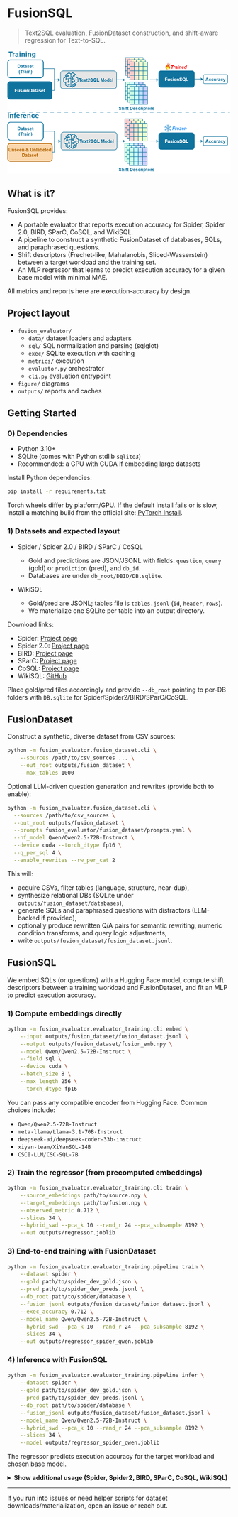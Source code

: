 # FusionSQL

> Text2SQL evaluation, FusionDataset construction, and shift-aware regression for Text-to-SQL.

![FusionSQL Framework](figure/framework.png)

## What is it?

FusionSQL provides:

- A portable evaluator that reports execution accuracy for Spider, Spider 2.0, BIRD, SParC, CoSQL, and WikiSQL.
- A pipeline to construct a synthetic FusionDataset of databases, SQLs, and paraphrased questions.
- Shift descriptors (Frechet-like, Mahalanobis, Sliced-Wasserstein) between a target workload and the training set.
- An MLP regressor that learns to predict execution accuracy for a given base model with minimal MAE.

All metrics and reports here are execution-accuracy by design.

## Project layout

- `fusion_evaluator/`
	- `data/` dataset loaders and adapters
	- `sql/` SQL normalization and parsing (sqlglot)
	- `exec/` SQLite execution with caching
	- `metrics/` execution
	- `evaluator.py` orchestrator
	- `cli.py` evaluation entrypoint
- `figure/` diagrams
- `outputs/` reports and caches

## Getting Started

### 0) Dependencies

- Python 3.10+
- SQLite (comes with Python stdlib `sqlite3`)
- Recommended: a GPU with CUDA if embedding large datasets

Install Python dependencies:
```bash
pip install -r requirements.txt
```

Torch wheels differ by platform/GPU. If the default install fails or is slow, install a matching build from the official site: [PyTorch Install](https://pytorch.org/get-started/locally/).

### 1) Datasets and expected layout

- Spider / Spider 2.0 / BIRD / SParC / CoSQL
	- Gold and predictions are JSON/JSONL with fields: `question`, `query` (gold) or `prediction` (pred), and `db_id`.
	- Databases are under `db_root/DBID/DB.sqlite`.

- WikiSQL
	- Gold/pred are JSONL; tables file is `tables.jsonl` (`id`, `header`, `rows`).
	- We materialize one SQLite per table into an output directory.

Download links:

- Spider: [Project page](https://yale-lily.github.io/spider)
- Spider 2.0: [Project page](https://yale-lily.github.io/spider)
- BIRD: [Project page](https://bird-benchmark.com)
- SParC: [Project page](https://yale-lily.github.io/sparc)
- CoSQL: [Project page](https://yale-lily.github.io/cosql)
- WikiSQL: [GitHub](https://github.com/salesforce/WikiSQL)

Place gold/pred files accordingly and provide `--db_root` pointing to per-DB folders with `DB.sqlite` for Spider/Spider2/BIRD/SParC/CoSQL.

## FusionDataset

Construct a synthetic, diverse dataset from CSV sources:

```bash
python -m fusion_evaluator.fusion_dataset.cli \
	--sources /path/to/csv_sources ... \
	--out_root outputs/fusion_dataset \
	--max_tables 1000
```

Optional LLM-driven question generation and rewrites (provide both to enable):

```bash
python -m fusion_evaluator.fusion_dataset.cli \
  --sources /path/to/csv_sources \
  --out_root outputs/fusion_dataset \
  --prompts fusion_evaluator/fusion_dataset/prompts.yaml \
  --hf_model Qwen/Qwen2.5-72B-Instruct \
  --device cuda --torch_dtype fp16 \
  --q_per_sql 4 \
  --enable_rewrites --rw_per_cat 2
```

This will:
- acquire CSVs, filter tables (language, structure, near-dup),
- synthesize relational DBs (SQLite under `outputs/fusion_dataset/databases`),
- generate SQLs and paraphrased questions with distractors (LLM-backed if provided),
- optionally produce rewritten Q/A pairs for semantic rewriting, numeric condition transforms, and query logic adjustments,
- write `outputs/fusion_dataset/fusion_dataset.jsonl`.

## FusionSQL

We embed SQLs (or questions) with a Hugging Face model, compute shift descriptors between a training workload and FusionDataset, and fit an MLP to predict execution accuracy.

### 1) Compute embeddings directly

```bash
python -m fusion_evaluator.evaluator_training.cli embed \
	--input outputs/fusion_dataset/fusion_dataset.jsonl \
	--output outputs/fusion_dataset/fusion_emb.npy \
	--model Qwen/Qwen2.5-72B-Instruct \
	--field sql \
	--device cuda \
	--batch_size 8 \
	--max_length 256 \
	--torch_dtype fp16
```

You can pass any compatible encoder from Hugging Face. Common choices include:

- `Qwen/Qwen2.5-72B-Instruct`
- `meta-llama/Llama-3.1-70B-Instruct`
- `deepseek-ai/deepseek-coder-33b-instruct`
- `xiyan-team/XiYanSQL-14B`
- `CSCI-LLM/CSC-SQL-7B`

### 2) Train the regressor (from precomputed embeddings)

```bash
python -m fusion_evaluator.evaluator_training.cli train \
	--source_embeddings path/to/source.npy \
	--target_embeddings path/to/fusion.npy \
	--observed_metric 0.712 \
	--slices 34 \
	--hybrid_swd --pca_k 10 --rand_r 24 --pca_subsample 8192 \
	--out outputs/regressor.joblib
```

### 3) End-to-end training with FusionDataset

```bash
python -m fusion_evaluator.evaluator_training.pipeline train \
    --dataset spider \
    --gold path/to/spider_dev_gold.json \
    --pred path/to/spider_dev_preds.jsonl \
    --db_root path/to/spider/database \
    --fusion_jsonl outputs/fusion_dataset/fusion_dataset.jsonl \
    --exec_accuracy 0.712 \
    --model_name Qwen/Qwen2.5-72B-Instruct \
    --hybrid_swd --pca_k 10 --rand_r 24 --pca_subsample 8192 \
    --slices 34 \
    --out outputs/regressor_spider_qwen.joblib
```

### 4) Inference with FusionSQL

```bash
python -m fusion_evaluator.evaluator_training.pipeline infer \
    --dataset spider \
    --gold path/to/spider_dev_gold.json \
    --pred path/to/spider_dev_preds.jsonl \
    --db_root path/to/spider/database \
    --fusion_jsonl outputs/fusion_dataset/fusion_dataset.jsonl \
    --model_name Qwen/Qwen2.5-72B-Instruct \
    --hybrid_swd --pca_k 10 --rand_r 24 --pca_subsample 8192 \
    --slices 34 \
    --model outputs/regressor_spider_qwen.joblib
```

The regressor predicts execution accuracy for the target workload and chosen base model.

<details>
<summary><b>Show additional usage (Spider, Spider2, BIRD, SParC, CoSQL, WikiSQL)</b></summary>

```bash
# Spider
python -m fusion_evaluator.cli \
  --dataset spider \
  --gold path/to/dev_gold.json \
  --pred path/to/predictions.jsonl \
  --db_root path/to/spider/database \
  --out outputs/spider_report.json

# Spider 2.0
python -m fusion_evaluator.cli \
  --dataset spider2 \
  --gold path/to/spider2_gold.json \
  --pred path/to/spider2_preds.jsonl \
  --db_root path/to/spider2/database \
  --out outputs/spider2_report.json

# BIRD
python -m fusion_evaluator.cli \
  --dataset bird \
  --gold path/to/bird_gold.jsonl \
  --pred path/to/bird_preds.jsonl \
  --db_root path/to/bird/database \
  --out outputs/bird_report.json

# SParC
python -m fusion_evaluator.cli \
  --dataset sparc \
  --gold path/to/sparc_dev.json \
  --pred path/to/preds.jsonl \
  --db_root path/to/spider/database \
  --out outputs/sparc_report.json

# CoSQL
python -m fusion_evaluator.cli \
  --dataset cosql \
  --gold path/to/cosql_dev.json \
  --pred path/to/preds.jsonl \
  --db_root path/to/spider/database \
  --out outputs/cosql_report.json

# WikiSQL
python -m fusion_evaluator.cli \
  --dataset wikisql \
  --gold path/to/wikisql_gold.jsonl \
  --pred path/to/wikisql_preds.jsonl \
  --wikisql_tables path/to/tables.jsonl \
  --wikisql_db_out databases/wikisql \
  --out outputs/wikisql_report.json
```

Output:
- JSON report at `--out` with `summary` and per-sample metrics.
- Console table: `ExecAcc`, `N`.
</details>

---

If you run into issues or need helper scripts for dataset downloads/materialization, open an issue or reach out.

